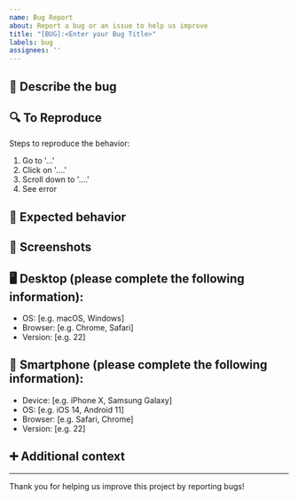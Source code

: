 ```yaml
---
name: Bug Report
about: Report a bug or an issue to help us improve
title: "[BUG]:<Enter your Bug Title>"
labels: bug
assignees: ''
---
```


## 🐛 Describe the bug

<!-- A clear and concise description of what the bug is. -->

## 🔍 To Reproduce

Steps to reproduce the behavior:
1. Go to '...'
2. Click on '....'
3. Scroll down to '....'
4. See error

## 🤔 Expected behavior

<!-- A clear and concise description of what you expected to happen. -->

## 📸 Screenshots

<!-- If applicable, add screenshots to help explain your problem. -->

## 🖥️ Desktop (please complete the following information):

- OS: [e.g. macOS, Windows]
- Browser: [e.g. Chrome, Safari]
- Version: [e.g. 22]

## 📱 Smartphone (please complete the following information):

- Device: [e.g. iPhone X, Samsung Galaxy]
- OS: [e.g. iOS 14, Android 11]
- Browser: [e.g. Safari, Chrome]
- Version: [e.g. 22]

## ➕ Additional context

<!-- Add any other context about the problem here. -->

---

Thank you for helping us improve this project by reporting bugs!
